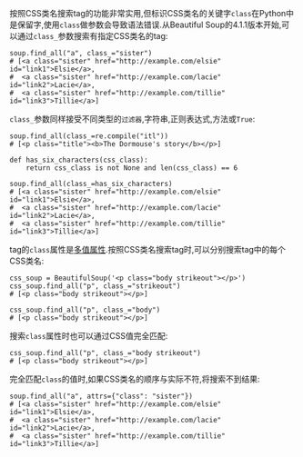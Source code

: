 按照CSS类名搜索tag的功能非常实用,但标识CSS类名的关键字`class`在Python中是保留字,使用`class`做参数会导致语法错误.从Beautiful Soup的4.1.1版本开始,可以通过`class_`参数搜索有指定CSS类名的tag:

```
soup.find_all("a", class_="sister")
# [<a class="sister" href="http://example.com/elsie" id="link1">Elsie</a>,
#  <a class="sister" href="http://example.com/lacie" id="link2">Lacie</a>,
#  <a class="sister" href="http://example.com/tillie" id="link3">Tillie</a>]
```

`class_`参数同样接受不同类型的`过滤器`,字符串,正则表达式,方法或`True`:

```
soup.find_all(class_=re.compile("itl"))
# [<p class="title"><b>The Dormouse's story</b></p>]

def has_six_characters(css_class):
    return css_class is not None and len(css_class) == 6

soup.find_all(class_=has_six_characters)
# [<a class="sister" href="http://example.com/elsie" id="link1">Elsie</a>,
#  <a class="sister" href="http://example.com/lacie" id="link2">Lacie</a>,
#  <a class="sister" href="http://example.com/tillie" id="link3">Tillie</a>]
```

tag的`class`属性是[多值属性](http://beautifulsoup.readthedocs.io/zh_CN/latest/#id15).按照CSS类名搜索tag时,可以分别搜索tag中的每个CSS类名:

```
css_soup = BeautifulSoup('<p class="body strikeout"></p>')
css_soup.find_all("p", class_="strikeout")
# [<p class="body strikeout"></p>]

css_soup.find_all("p", class_="body")
# [<p class="body strikeout"></p>]
```

搜索`class`属性时也可以通过CSS值完全匹配:

```
css_soup.find_all("p", class_="body strikeout")
# [<p class="body strikeout"></p>]
```

完全匹配`class`的值时,如果CSS类名的顺序与实际不符,将搜索不到结果:

```
soup.find_all("a", attrs={"class": "sister"})
# [<a class="sister" href="http://example.com/elsie" id="link1">Elsie</a>,
#  <a class="sister" href="http://example.com/lacie" id="link2">Lacie</a>,
#  <a class="sister" href="http://example.com/tillie" id="link3">Tillie</a>]
```



